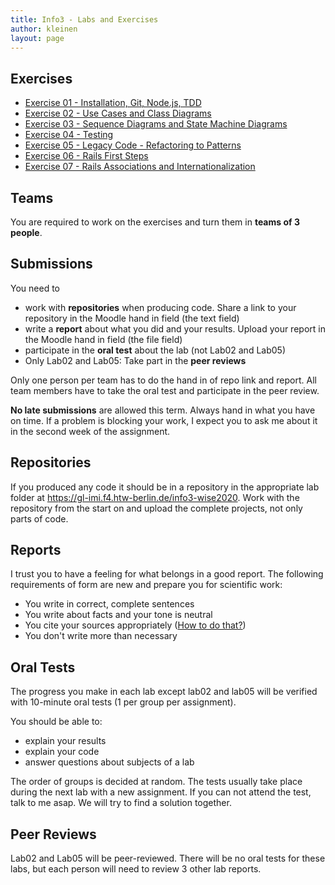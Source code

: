 ```yaml
---
title: Info3 - Labs and Exercises
author: kleinen
layout: page
---
```



## Exercises
* [Exercise 01 - Installation, Git, Node.js, TDD](lab-01-startup)
* [Exercise 02 - Use Cases and Class Diagrams](lab-02-usecases-class)
* [Exercise 03 - Sequence Diagrams and State Machine Diagrams](lab-03-sequence-state)
* [Exercise 04 - Testing](lab-04-testing)
* [Exercise 05 - Legacy Code - Refactoring to Patterns](lab-05-legacy)
* [Exercise 06 - Rails First Steps](lab-06-rails-1)
* [Exercise 07 - Rails Associations and Internationalization](lab-07-rails-2)

## Teams
You are required to work on the exercises and turn them in **teams of  3 people**. 

## Submissions
You need to 
* work with **repositories** when producing code. Share a link to your repository in the Moodle hand in field (the text field)
* write a **report** about what you did and your results. Upload your report in the Moodle hand in field (the file field)
* participate in the **oral test** about the lab (not Lab02 and Lab05)
* Only Lab02 and Lab05: Take part in the **peer reviews**

Only one person per team has to do the hand in of repo link and report. All team members have to take the oral test and participate in the peer review. 

**No late submissions** are allowed this term. Always hand in what you have on time. If a problem is blocking your work, I expect you to ask me about it in the second week of the assignment.

## Repositories
If you produced any code it should be in a repository in the appropriate lab folder at https://gl-imi.f4.htw-berlin.de/info3-wise2020. Work with the repository from the start on and upload the complete projects, not only parts of code. 

## Reports
I trust you to have a feeling for what belongs in a good report. The following requirements of form are new and prepare you for scientific work:
* You write in correct, complete sentences
* You write about facts and your tone is neutral
* You cite your sources appropriately ([How to do that?](https://people.f3.htw-berlin.de/Professoren/Pruemper/pdf/RichtlinienHaus-undDiplomarbeiten.pdf))
* You don't write more than necessary

## Oral Tests
The progress you make in each lab except lab02 and lab05 will be verified with 10-minute oral tests (1 per group per assignment).

You should be able to:
* explain your results
* explain your code
* answer questions about subjects of a lab

The order of groups is decided at random. The tests usually take place during the next lab with a new assignment. If you can not attend the test, talk to me asap. We will try to find a solution together.

## Peer Reviews
Lab02 and Lab05 will be peer-reviewed. There will be no oral tests for these labs, but each person will need to review 3 other lab reports. 
